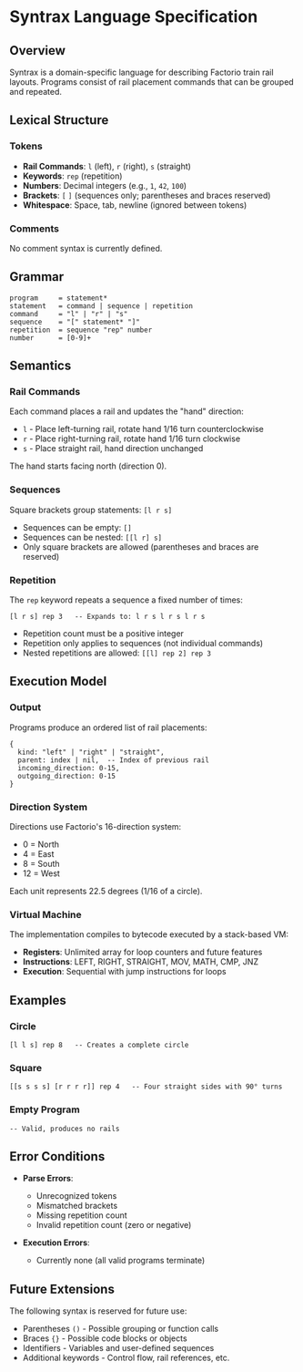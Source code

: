# Syntrax Language Specification

## Overview

Syntrax is a domain-specific language for describing Factorio train rail layouts. Programs consist of rail placement commands that can be grouped and repeated.

## Lexical Structure

### Tokens

- **Rail Commands**: `l` (left), `r` (right), `s` (straight)
- **Keywords**: `rep` (repetition)
- **Numbers**: Decimal integers (e.g., `1`, `42`, `100`)
- **Brackets**: `[` `]` (sequences only; parentheses and braces reserved)
- **Whitespace**: Space, tab, newline (ignored between tokens)

### Comments

No comment syntax is currently defined.

## Grammar

```
program     = statement*
statement   = command | sequence | repetition
command     = "l" | "r" | "s"
sequence    = "[" statement* "]"
repetition  = sequence "rep" number
number      = [0-9]+
```

## Semantics

### Rail Commands

Each command places a rail and updates the "hand" direction:
- `l` - Place left-turning rail, rotate hand 1/16 turn counterclockwise
- `r` - Place right-turning rail, rotate hand 1/16 turn clockwise
- `s` - Place straight rail, hand direction unchanged

The hand starts facing north (direction 0).

### Sequences

Square brackets group statements: `[l r s]`

- Sequences can be empty: `[]`
- Sequences can be nested: `[[l r] s]`
- Only square brackets are allowed (parentheses and braces are reserved)

### Repetition

The `rep` keyword repeats a sequence a fixed number of times:
```
[l r s] rep 3   -- Expands to: l r s l r s l r s
```

- Repetition count must be a positive integer
- Repetition only applies to sequences (not individual commands)
- Nested repetitions are allowed: `[[l] rep 2] rep 3`

## Execution Model

### Output

Programs produce an ordered list of rail placements:
```
{
  kind: "left" | "right" | "straight",
  parent: index | nil,  -- Index of previous rail
  incoming_direction: 0-15,
  outgoing_direction: 0-15
}
```

### Direction System

Directions use Factorio's 16-direction system:
- 0 = North
- 4 = East  
- 8 = South
- 12 = West

Each unit represents 22.5 degrees (1/16 of a circle).

### Virtual Machine

The implementation compiles to bytecode executed by a stack-based VM:
- **Registers**: Unlimited array for loop counters and future features
- **Instructions**: LEFT, RIGHT, STRAIGHT, MOV, MATH, CMP, JNZ
- **Execution**: Sequential with jump instructions for loops

## Examples

### Circle
```
[l l s] rep 8   -- Creates a complete circle
```

### Square
```
[[s s s s] [r r r r]] rep 4   -- Four straight sides with 90° turns
```

### Empty Program
```
-- Valid, produces no rails
```

## Error Conditions

- **Parse Errors**:
  - Unrecognized tokens
  - Mismatched brackets
  - Missing repetition count
  - Invalid repetition count (zero or negative)

- **Execution Errors**:
  - Currently none (all valid programs terminate)

## Future Extensions

The following syntax is reserved for future use:
- Parentheses `()` - Possible grouping or function calls
- Braces `{}` - Possible code blocks or objects
- Identifiers - Variables and user-defined sequences
- Additional keywords - Control flow, rail references, etc.